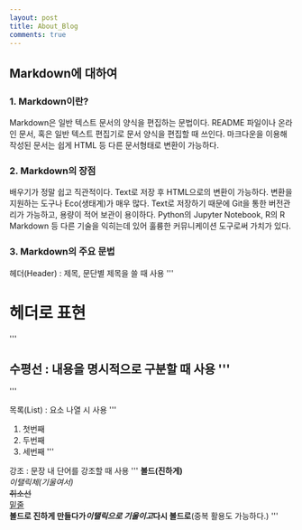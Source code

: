 ```yaml
---
layout: post
title: About_Blog
comments: true
---
```


Markdown에 대하여
-----------------

### 1. Markdown이란?
Markdown은 일반 텍스트 문서의 양식을 편집하는 문법이다. README 파일이나 온라인 문서, 혹은 일반 텍스트 편집기로 문서 양식을 편집할 때 쓰인다. 마크다운을 이용해 작성된 문서는 쉽게 HTML 등 다른 문서형태로 변환이 가능하다.

### 2. Markdown의 장점
배우기가 정말 쉽고 직관적이다.
Text로 저장 후 HTML으로의 변환이 가능하다. 변환을 지원하는 도구나 Eco(생태계)가 매우 많다.
Text로 저장하기 때문에 Git을 통한 버전관리가 가능하고, 용량이 적어 보관이 용이하다.
Python의 Jupyter Notebook, R의 R Markdown 등 다른 기술을 익히는데 있어 훌륭한 커뮤니케이션 도구로써 가치가 있다.

### 3. Markdown의 주요 문법
헤더(Header) : 제목, 문단별 제목을 쓸 때 사용
'''
# 헤더로 표현
'''

수평선 : 내용을 명시적으로 구분할 때 사용
'''
---
'''

목록(List) : 요소 나열 시 사용
'''
1. 첫번째
2. 두번째
3. 세번째
'''

강조 : 문장 내 단어를 강조할 때 사용
'''
__볼드(진하게)__  
_이탤릭체(기울여서)_    
~~취소선~~  
<u>밑줄</u>  
__볼드로 진하게 만들다가*이탤릭으로 기울이고*다시 볼드로__(중복 활용도 가능하다.)
'''

